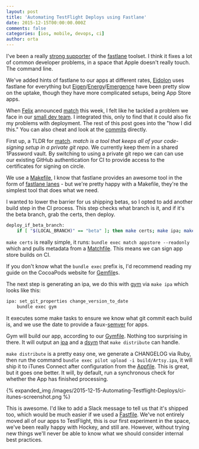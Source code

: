 ```yaml
---
layout: post
title: 'Automating TestFlight Deploys using Fastlane'
date: 2015-12-15T00:00:00.000Z
comments: false
categories: [ios, mobile, devops, ci]
author: orta
---
```


I've been a really [strong supporter](http://artsy.github.io/blog/2015/09/18/Cocoa-Architecture-Dependencies/) of the [fastlane](https://fastlane.tools) toolset. I think it fixes a lot of common developer problems, in a space that Apple doesn't really touch. The command line.

We've added hints of fastlane to our apps at different rates, [Eidolon](https://github.com/artsy/eidolon/) uses fastlane for everything but [Eigen](https://github.com/artsy/eigen/)/[Energy](https://github.com/artsy/energy)/[Emergence](https://github.com/artsy/emergence) have been pretty slow on the uptake, though they have more complicated setups, being App Store apps.

When [Felix](https://krausefx.com/) announced [match](https://krausefx.com/blog/introducing-match-a-new-approach-to-code-signing) this week, I felt like he tackled a problem we face in our [small dev team](http://artsy.net/job/mobile-engineer). I integrated this, only to find that it could also fix my problems with deployment. The rest of this post goes into the "how I did this." You can also cheat and look at the [commits](https://github.com/artsy/eigen/compare/d06270882aadec8f03927455a5229b53dd0a73c8...9eaf9082ebdcdf75f12ad2804260587e01526f2d) directly.

<!-- more -->

First up, a TLDR for [match](https://github.com/fastlane/match). _match is a tool that keeps all of your code-signing setup in a private git repo._ We currently keep them in a shared 1Password vault. By switching to using a private git repo we can can use our existing GitHub authentication for CI to provide access to the certificates for signing on circle.

We use a [Makefile](https://github.com/artsy/eigen/blob/master/Makefile), I know that fastlane provides an awesome tool in the form of [fastlane lanes](https://github.com/fastlane/fastlane#features) - but we're pretty happy with a Makefile, they're the simplest tool that does what we need.

I wanted to lower the barrier for us shipping betas, so I opted to add another build step in the CI process. This step checks what branch is it, and if it's the beta branch, grab the certs, then deploy.

``` sh
deploy_if_beta_branch:
	if [ "$(LOCAL_BRANCH)" == "beta" ]; then make certs; make ipa; make distribute; fi
```

`make certs` is really simple, it runs: `bundle exec match appstore --readonly` which and pulls metadata from a [Matchfile](https://github.com/artsy/eigen/blob/9eaf9082ebdcdf75f12ad2804260587e01526f2d/fastlane/Matchfile). This means we can sign app store builds on CI.

If you don't know what the `bundle exec` prefix is, I'd recommend reading my guide on the CocoaPods website for [Gemfile](https://guides.cocoapods.org/using/a-gemfile.html)s.

The next step is generating an ipa, we do this with [gym](https://github.com/fastlane/gym) via `make ipa` which looks like this:

``` sh
ipa: set_git_properties change_version_to_date
	bundle exec gym
```

It executes some make tasks to ensure we know what git commit each build is, and we use the date to provide a faux-[semver](http://semver.org) for apps.

Gym will build our app, according to our [Gymfile](https://github.com/artsy/eigen/blob/9eaf9082ebdcdf75f12ad2804260587e01526f2d/fastlane/GymFile). Nothing too surprising in there. It will output an [ipa](http://apple.stackexchange.com/questions/26550/what-does-ipa-stand-for) and a [dsym](http://stackoverflow.com/questions/3656391/whats-the-dsym-and-how-to-use-it-ios-sdk) that `make distribute` can handle.

`make distribute` is a pretty easy one, we generate a CHANGELOG via Ruby, then run the command `bundle exec pilot upload -i build/Artsy.ipa`, it will ship it to iTunes Connect after configuration from the [Appfile](https://github.com/artsy/eigen/blob/9eaf9082ebdcdf75f12ad2804260587e01526f2d/fastlane/AppFile). This is great, but it goes one better. It will, by default, run a synchronous check for whether the App has finished processing.

{% expanded_img /images/2015-12-15-Automating-Testflight-Deploys/ci-itunes-screenshot.png %}

This is awesome. I'd like to add a Slack message to tell us that it's shipped too, which would be much easier if we used a [Fastfile](https://github.com/fastlane/fastlane/tree/master/docs#after_all-block). We've not entirely moved all of our apps to TestFlight, this is our first experiment in the space, we've been really happy with Hockey, and still are. However, without trying new things we'll never be able to know what we should consider internal best practices.

